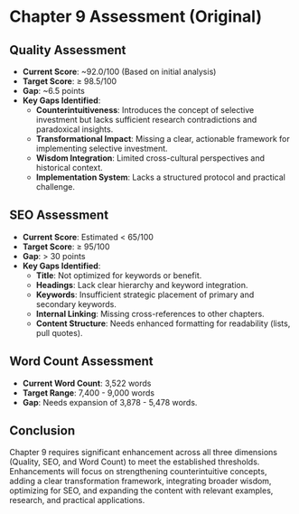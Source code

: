 # Chapter 9 Assessment (Original)

## Quality Assessment
- **Current Score**: ~92.0/100 (Based on initial analysis)
- **Target Score**: ≥ 98.5/100
- **Gap**: ~6.5 points
- **Key Gaps Identified**:
  - **Counterintuitiveness**: Introduces the concept of selective investment but lacks sufficient research contradictions and paradoxical insights.
  - **Transformational Impact**: Missing a clear, actionable framework for implementing selective investment.
  - **Wisdom Integration**: Limited cross-cultural perspectives and historical context.
  - **Implementation System**: Lacks a structured protocol and practical challenge.

## SEO Assessment
- **Current Score**: Estimated < 65/100
- **Target Score**: ≥ 95/100
- **Gap**: > 30 points
- **Key Gaps Identified**:
  - **Title**: Not optimized for keywords or benefit.
  - **Headings**: Lack clear hierarchy and keyword integration.
  - **Keywords**: Insufficient strategic placement of primary and secondary keywords.
  - **Internal Linking**: Missing cross-references to other chapters.
  - **Content Structure**: Needs enhanced formatting for readability (lists, pull quotes).

## Word Count Assessment
- **Current Word Count**: 3,522 words
- **Target Range**: 7,400 - 9,000 words
- **Gap**: Needs expansion of 3,878 - 5,478 words.

## Conclusion
Chapter 9 requires significant enhancement across all three dimensions (Quality, SEO, and Word Count) to meet the established thresholds. Enhancements will focus on strengthening counterintuitive concepts, adding a clear transformation framework, integrating broader wisdom, optimizing for SEO, and expanding the content with relevant examples, research, and practical applications.

